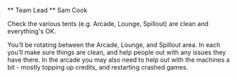 ** Team Lead ** Sam Cook

Check the various tents (e.g. Arcade, Lounge, Spillout) are clean and everything's OK.

You’ll be rotating between the Arcade, Lounge, and Spillout area. In each you’ll make sure things are clean, and help people out with any issues they have there. In the arcade you may also need to help out with the machines a bit - mostly topping up credits, and restarting crashed games.
